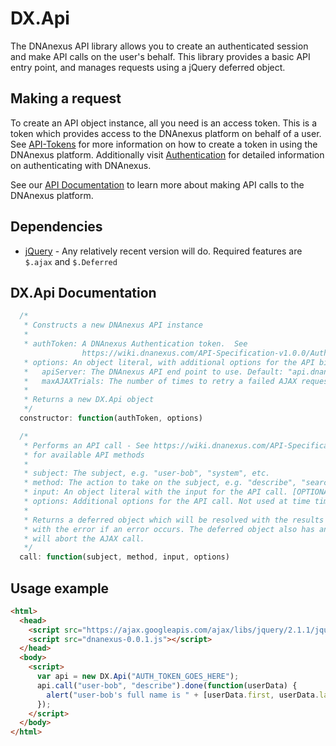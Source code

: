 DX.Api
======

The DNAnexus API library allows you to create an authenticated session and make API calls on the user's behalf. This library provides a
basic API entry point, and manages requests using a jQuery deferred object.

Making a request
----------------

To create an API object instance, all you need is an access token. This is a token which provides access to the DNAnexus platform on behalf of
a user. See [API-Tokens](https://wiki.dnanexus.com/UI/API-Tokens) for more information on how to create a token in using the DNAnexus
platform. Additionally visit [Authentication](https://wiki.dnanexus.com/API-Specification-v1.0.0/Authentication) for detailed information on authenticating with DNAnexus.

See our [API Documentation](https://wiki.dnanexus.com/API-Specification-v1.0.0/Introduction) to learn more about making API calls to the DNAnexus platform.

Dependencies
------------

* [jQuery](http://jquery.com/) - Any relatively recent version will do. Required features are `$.ajax` and `$.Deferred`

DX.Api Documentation
--------------------

```javascript
  /*
   * Constructs a new DNAnexus API instance
   *
   * authToken: A DNAnexus Authentication token.  See
                https://wiki.dnanexus.com/API-Specification-v1.0.0/Authentication
   * options: An object literal, with additional options for the API binding. [OPTIONAL]
   *   apiServer: The DNAnexus API end point to use. Default: "api.dnanexus.com"
   *   maxAJAXTrials: The number of times to retry a failed AJAX request. Default: 5
   *
   * Returns a new DX.Api object
   */
  constructor: function(authToken, options)

  /*
   * Performs an API call - See https://wiki.dnanexus.com/API-Specification-v1.0.0/Introduction
   * for available API methods
   *
   * subject: The subject, e.g. "user-bob", "system", etc.
   * method: The action to take on the subject, e.g. "describe", "search", etc.
   * input: An object literal with the input for the API call. [OPTIONAL]
   * options: Additional options for the API call. Not used at time time. [OPTIONAL]
   *
   * Returns a deferred object which will be resolved with the results upon success, or rejected
   * with the error if an error occurs. The deferred object also has an "abort" method which
   * will abort the AJAX call.
   */
  call: function(subject, method, input, options)
```

Usage example
-----------

```html
<html>
  <head>
    <script src="https://ajax.googleapis.com/ajax/libs/jquery/2.1.1/jquery.min.js"></script>
    <script src="dnanexus-0.0.1.js"></script>
  </head>
  <body>
    <script>
      var api = new DX.Api("AUTH_TOKEN_GOES_HERE");
      api.call("user-bob", "describe").done(function(userData) {
        alert("user-bob's full name is " + [userData.first, userData.last].join(" "));
      });
    </script>
  </body>
</html>
```
